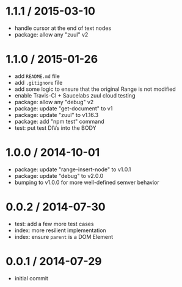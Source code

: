 
1.1.1 / 2015-03-10
==================

  * handle cursor at the end of text nodes
  * package: allow any "zuul" v2

1.1.0 / 2015-01-26
==================

  * add `README.md` file
  * add `.gitignore` file
  * add some logic to ensure that the original Range is not modified
  * enable Travis-CI + Saucelabs zuul cloud testing
  * package: allow any "debug" v2
  * package: update "get-document" to v1
  * package: update "zuul" to v1.16.3
  * package: add "npm test" command
  * test: put test DIVs into the BODY

1.0.0 / 2014-10-01
==================

  * package: update "range-insert-node" to v1.0.1
  * package: update "debug" to v2.0.0
  * bumping to v1.0.0 for more well-defined semver behavior

0.0.2 / 2014-07-30
==================

  * test: add a few more test cases
  * index: more resilient implementation
  * index: ensure `parent` is a DOM Element

0.0.1 / 2014-07-29
==================

  * initial commit
